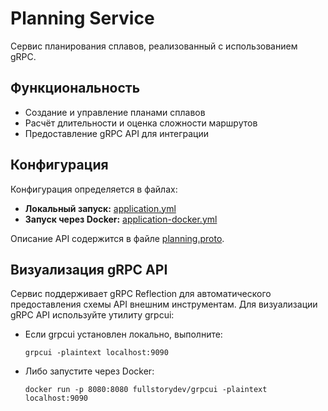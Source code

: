 # Planning Service

Сервис планирования сплавов, реализованный с использованием gRPC.

## Функциональность

- Создание и управление планами сплавов
- Расчёт длительности и оценка сложности маршрутов
- Предоставление gRPC API для интеграции

## Конфигурация

Конфигурация определяется в файлах:
- **Локальный запуск:** [application.yml](src/main/resources/application.yml)
- **Запуск через Docker:** [application-docker.yml](src/main/resources/application-docker.yml)

Описание API содержится в файле [planning.proto](src/main/proto/planning.proto).

## Визуализация gRPC API

Сервис поддерживает gRPC Reflection для автоматического предоставления схемы API внешним инструментам. Для визуализации gRPC API используйте утилиту grpcui:

- Если grpcui установлен локально, выполните:
  ```
  grpcui -plaintext localhost:9090
  ```
- Либо запустите через Docker:
  ```
  docker run -p 8080:8080 fullstorydev/grpcui -plaintext localhost:9090
  ```